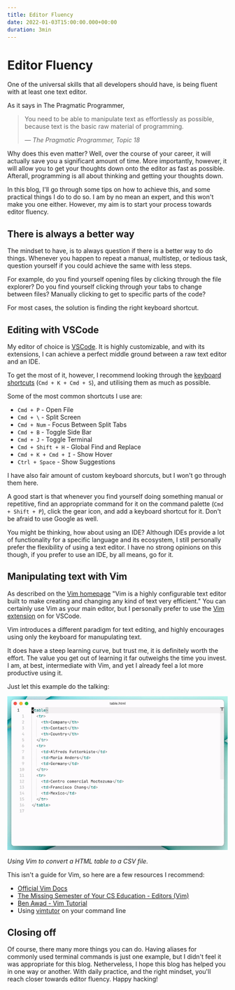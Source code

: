 ```yaml
---
title: Editor Fluency
date: 2022-01-03T15:00:00.000+00:00
duration: 3min
---
```


# Editor Fluency

One of the universal skills that all developers should have, is being fluent with at least one text editor.

As it says in The Pragmatic Programmer,

> You need to be able to manipulate text as effortlessly as possible,
> because text is the basic raw material of programming.
>
> &mdash; <cite>The Pragmatic Programmer, Topic 18</cite>

Why does this even matter? Well, over the course of your career, it will actually save you a significant amount of time. More importantly, however, it will allow you to get your thoughts down onto the editor as fast as possible. Afterall, programming is all about thinking and getting your thoughts down.

In this blog, I'll go through some tips on how to achieve this, and some practical things I do to do so. I am by no mean an expert, and this won't make you one either. However, my aim is to start your process towards editor fluency.

## There is always a better way

The mindset to have, is to always question if there is a better way to do things. Whenever you happen to repeat a manual, multistep, or tedious task, question yourself if you could achieve the same with less steps.

For example, do you find yourself opening files by clicking through the file explorer? Do you find yourself clicking through your tabs to change between files? Manually clicking to get to specific parts of the code?

For most cases, the solution is finding the right keyboard shortcut.

## Editing with VSCode

My editor of choice is [VSCode](https://code.visualstudio.com). It is highly customizable, and with its extensions, I can achieve a perfect middle ground between a raw text editor and an IDE.

To get the most of it, however, I recommend looking through the [keyboard shortcuts](https://code.visualstudio.com/docs/getstarted/keybindings) (`Cmd + K + Cmd + S`), and utilising them as much as possible.

Some of the most common shortcuts I use are:

- `Cmd + P` - Open File
- `Cmd + \` - Split Screen
- `Cmd + Num` - Focus Between Split Tabs
- `Cmd + B` - Toggle Side Bar
- `Cmd + J` - Toggle Terminal
- `Cmd + Shift + H` - Global Find and Replace
- `Cmd + K + Cmd + I` - Show Hover
- `Ctrl + Space` - Show Suggestions

I have also fair amount of custom keyboard shorcuts, but I won't go through them here.

A good start is that whenever you find yourself doing something manual or repetitive, find an appropriate command for it on the command palette (`Cmd + Shift + P`), click the gear icon, and add a keyboard shortcut for it.
Don't be afraid to use Google as well.

You might be thinking, how about using an IDE? Although IDEs provide a lot of functionality for a specific language and its ecosystem, I still personally prefer the flexibility of using a text editor. I have no strong opinions on this though, if you prefer to use an IDE, by all means, go for it.

## Manipulating text with Vim

As described on the [Vim homepage](https://www.vim.org) "Vim is a highly configurable text editor built to make creating and changing any kind of text very efficient." You can certainly use Vim as your main editor, but I personally prefer to use the [Vim extension](https://marketplace.visualstudio.com/items?itemName=vscodevim.vim) on for VSCode.

Vim introduces a different paradigm for text editing, and highly encourages using only the keyboard for manupulating text.

It does have a steep learning curve, but trust me, it is definitely worth the effort. The value you get out of learning it far outweighs the time you invest. I am, at best, intermediate with Vim, and yet I already feel a lot more productive using it.

Just let this example do the talking:

![Vim HTML to CSV demo](/public/images/vim-html-to-csv-demo.gif)

<figcaption>

_Using Vim to convert a HTML table to a CSV file._

</figcaption>

This isn't a guide for Vim, so here are a few resources I recommend:

- [Official Vim Docs](https://www.vim.org/docs.php)
- [The Missing Semester of Your CS Education - Editors (Vim)](https://missing.csail.mit.edu/2020/editors)
- [Ben Awad - Vim Tutorial](https://www.youtube.com/watch?v=IiwGbcd8S7I)
- Using [vimtutor](http://www2.geog.ucl.ac.uk/~plewis/teaching/unix/vimtutor) on your command line

## Closing off

Of course, there many more things you can do. Having aliases for commonly used terminal commands is just one example, but I didn't feel it was appropriate for this blog. Netherveless, I hope this blog has helped you in one way or another. With daily practice, and the right mindset, you'll reach closer towards editor fluency. Happy hacking!

